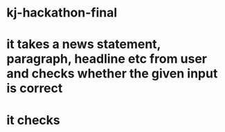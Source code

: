 # kj-hackathon-final
# it takes a news statement, paragraph, headline etc from user and checks whether the given input is correct
# it checks 

